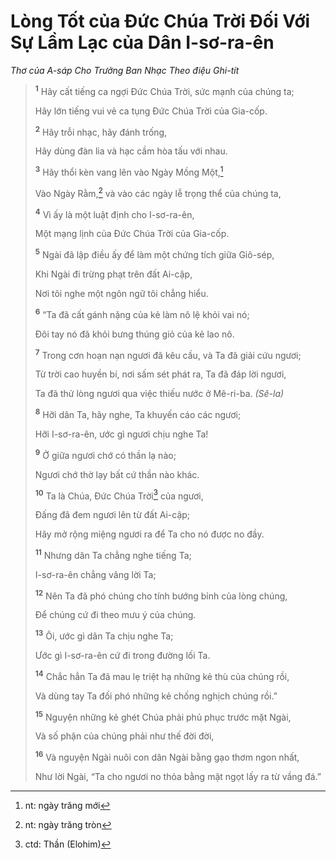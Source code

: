 # Lòng Tốt của Ðức Chúa Trời Ðối Với Sự Lầm Lạc của Dân I-sơ-ra-ên

_Thơ của A-sáp Cho Trưởng Ban Nhạc Theo điệu Ghi-tít_

> <sup><b>1</b></sup> Hãy cất tiếng ca ngợi Ðức Chúa Trời, sức mạnh của chúng ta;
>
> Hãy lớn tiếng vui vẻ ca tụng Ðức Chúa Trời của Gia-cốp.
>
> <sup><b>2</b></sup> Hãy trỗi nhạc, hãy đánh trống,
>
> Hãy dùng đàn lia và hạc cầm hòa tấu với nhau.
>
> <sup><b>3</b></sup> Hãy thổi kèn vang lên vào Ngày Mồng Một,[^1-f2c06af9-4ede-466d-93ab-5199d7a830c4]
>
> Vào Ngày Rằm,[^2-f2c06af9-4ede-466d-93ab-5199d7a830c4] và vào các ngày lễ trọng thể của chúng ta,
>
> <sup><b>4</b></sup> Vì ấy là một luật định cho I-sơ-ra-ên,
>
> Một mạng lịnh của Ðức Chúa Trời của Gia-cốp.
>
> <sup><b>5</b></sup> Ngài đã lập điều ấy để làm một chứng tích giữa Giô-sép,
>
> Khi Ngài đi trừng phạt trên đất Ai-cập,
>
> Nơi tôi nghe một ngôn ngữ tôi chẳng hiểu.
>
> <sup><b>6</b></sup> “Ta đã cất gánh nặng của kẻ làm nô lệ khỏi vai nó;
>
> Ðôi tay nó đã khỏi bưng thúng giỏ của kẻ lao nô.
>
> <sup><b>7</b></sup> Trong cơn hoạn nạn ngươi đã kêu cầu, và Ta đã giải cứu ngươi;
>
> Từ trời cao huyền bí, nơi sấm sét phát ra, Ta đã đáp lời ngươi,
>
> Ta đã thử lòng ngươi qua việc thiếu nước ở Mê-ri-ba. _(Sê-la)_
>
> <sup><b>8</b></sup> Hỡi dân Ta, hãy nghe, Ta khuyến cáo các ngươi;
>
> Hỡi I-sơ-ra-ên, ước gì ngươi chịu nghe Ta!
>
> <sup><b>9</b></sup> Ở giữa ngươi chớ có thần lạ nào;
>
> Ngươi chớ thờ lạy bất cứ thần nào khác.
>
> <sup><b>10</b></sup> Ta là Chúa, Ðức Chúa Trời[^3-f2c06af9-4ede-466d-93ab-5199d7a830c4] của ngươi,
>
> Ðấng đã đem ngươi lên từ đất Ai-cập;
>
> Hãy mở rộng miệng ngươi ra để Ta cho nó được no đầy.
>
> <sup><b>11</b></sup> Nhưng dân Ta chẳng nghe tiếng Ta;
>
> I-sơ-ra-ên chẳng vâng lời Ta;
>
> <sup><b>12</b></sup> Nên Ta đã phó chúng cho tính bướng bỉnh của lòng chúng,
>
> Ðể chúng cứ đi theo mưu ý của chúng.
>
> <sup><b>13</b></sup> Ôi, ước gì dân Ta chịu nghe Ta;
>
> Ước gì I-sơ-ra-ên cứ đi trong đường lối Ta.
>
> <sup><b>14</b></sup> Chắc hẳn Ta đã mau lẹ triệt hạ những kẻ thù của chúng rồi,
>
> Và dùng tay Ta đối phó những kẻ chống nghịch chúng rồi.”
>
> <sup><b>15</b></sup> Nguyện những kẻ ghét Chúa phải phủ phục trước mặt Ngài,
>
> Và số phận của chúng phải như thế đời đời,
>
> <sup><b>16</b></sup> Và nguyện Ngài nuôi con dân Ngài bằng gạo thơm ngon nhất,
>
> Như lời Ngài, “Ta cho ngươi no thỏa bằng mật ngọt lấy ra từ vầng đá.”

[^1-f2c06af9-4ede-466d-93ab-5199d7a830c4]: nt: ngày trăng mới

[^2-f2c06af9-4ede-466d-93ab-5199d7a830c4]: nt: ngày trăng tròn

[^3-f2c06af9-4ede-466d-93ab-5199d7a830c4]: ctd: Thần (Elohim)
